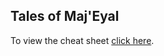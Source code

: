 ## Tales of Maj'Eyal

To view the cheat sheet [click here](http://Allalinor.github.io/tome-cheat-sheet/).
